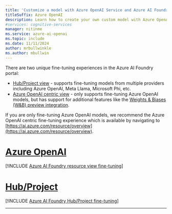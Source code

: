 ```yaml
---
title: 'Customize a model with Azure OpenAI Service and Azure AI Foundry'
titleSuffix: Azure OpenAI
description: Learn how to create your own custom model with Azure OpenAI Service by using the Azure AI Foundry portal.
#services: cognitive-services
manager: nitinme
ms.service: azure-ai-openai
ms.topic: include
ms.date: 11/11/2024
author: mrbullwinkle    
ms.author: mbullwin
---
```


There are two unique fine-tuning experiences in the Azure AI Foundry portal:

* [Hub/Project view](https://ai.azure.com) - supports fine-tuning models from multiple providers including Azure OpenAI, Meta Llama, Microsoft Phi, etc.
* [Azure OpenAI centric view](https://ai.azure.com/resource/overview) - only supports fine-tuning Azure OpenAI models, but has support for additional features like the [Weights & Biases (W&B) preview integration](../how-to/weights-and-biases-integration.md). 

If you are only fine-tuning Azure OpenAI models, we recommend the Azure OpenAI centric fine-tuning experience which is available by navigating to [https://ai.azure.com/resource/overview](https://ai.azure.com/resource/overview). 

# [Azure OpenAI](#tab/azure-openai)

[!INCLUDE [Azure AI Foundry resource view fine-tuning](../includes/fine-tuning-studio.md)]

# [Hub/Project](#tab/hub)

[!INCLUDE [Azure AI Foundry Hub/Project fine-tuning](../includes/fine-tuning-openai-in-ai-studio.md)]

---

